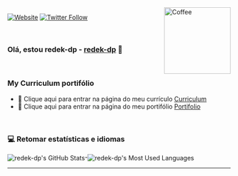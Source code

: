 <img src="https://i.ibb.co/gZS7h2D/DS.png" min-width="150px" max-width="150px" width="150px" align="right" alt="Coffee">

[![Website](https://img.shields.io/website?label=github.com/redek-dp&style=for-the-badge&url=https://github.com/redek-dp/)](https://github.com/redek-dp/)
[![Twitter Follow](https://img.shields.io/twitter/follow/davidsonbpe?color=1DA1F2&logo=Twitter&style=for-the-badge)](https://twitter.com/intent/follow?original_referer=https%3A%2F%2Fgithub.com%2Fdavidsonbpe&screen_name=davidsonbpe)


<br />


### Olá, estou redek-dp - [redek-dp][website] 👋


<br />



### My Curriculum portifólio
- 📃 Clique aqui para entrar na página do meu currículo [Curriculum][curriculum]
- 📃 Clique aqui para entrar na página do meu portifólio [Portifolio][portifolio]


<br />


### 💻 Retomar estatísticas e idiomas

<img align="center" alt="redek-dp's GitHub Stats" src="https://github-readme-stats.vercel.app/api?username=redek-dp&show_icons=true&hide_border=true" />-<img align="center" alt="redek-dp's Most Used Languages" src="https://github-readme-stats.vercel.app/api/top-langs/?username=redek-dp&layout=compact&theme=gotham" />

---

<br />
<br />
<br />

[curriculum]: https://github.com/redek-dp/Redek-dp/edit/master/README.md
[portifolio]: https://redek-dp.github.io/
[website]: https://github.com/redek-dp

